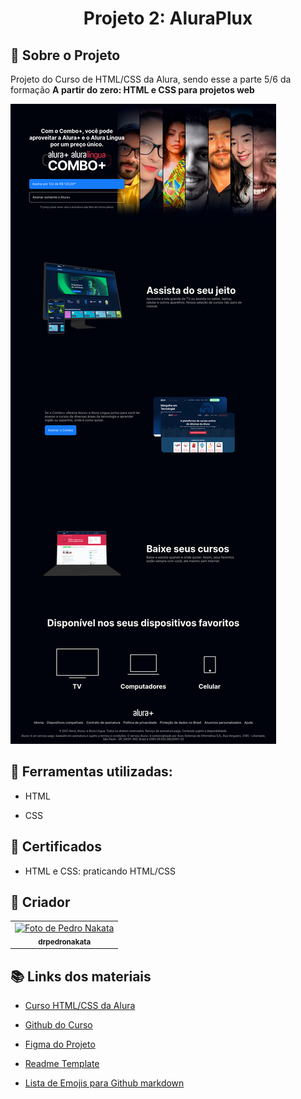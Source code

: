 <h1 align="center">Projeto 2: AluraPlux</h1>

## :memo: Sobre o Projeto
Projeto do Curso de HTML/CSS da Alura, sendo esse a parte 5/6 da formação <strong>A partir do zero: HTML e CSS para projetos web</strong>

![Print da Pagina](./img/Screenshot.png)

## :wrench: Ferramentas utilizadas:
* HTML

* CSS

## :notebook_with_decorative_cover: Certificados
* HTML e CSS: praticando HTML/CSS

## :bust_in_silhouette: Criador
<table>
  <tr>
    <td align="center">
      <a href="https://github.com/drpedronakata">
        <img src="https://avatars.githubusercontent.com/u/37311020?v=4" width="100px;" alt="Foto de Pedro Nakata"/><br>
        <sub>
          <b>drpedronakata</b>
        </sub>
      </a>
    </td>
  </tr>
</table>

## :books: Links dos materiais

* [Curso HTML/CSS da Alura](https://cursos.alura.com.br/course/html-css-praticando-html-css)

* [Github do Curso](https://github.com/alura-cursos/aluraplus)

* [Figma do Projeto](https://www.figma.com/file/tFDVyNuKhrT2G03k2dCstW/Alura-Plus---Layout?node-id=1-77&t=DXa1ap0ubR93B8OZ-0)

* [Readme Template](https://github.com/tatialveso/readme-template/blob/main/README.md)

* [Lista de Emojis para Github markdown](https://gist.github.com/rxaviers/7360908)
